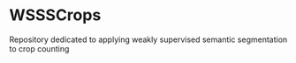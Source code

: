 # WSSSCrops
Repository dedicated to applying weakly supervised semantic segmentation to crop counting
